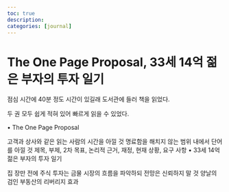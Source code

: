 ```yaml
---
toc: true
description:
categories: [journal]
---
```

# The One Page Proposal, 33세 14억 젊은 부자의 투자 일기

점심 시간에 40분 정도 시간이 있길래 도서관에 들러 책을 읽었다.

두 권 모두 쉽게 적혀 있어 빠르게 읽을 수 있었다.

• The One Page Proposal

고객과 상사와 같은 읽는 사람의 시간을 아낄 것
명료함을 해치지 않는 범위 내에서 단어를 아낄 것
제목, 부제, 2차 목표, 논리적 근거, 재정, 현재 상황, 요구 사항
• 33세 14억 젊은 부자의 투자 일기

집 장만 전에 주식 투자는 금물
시장의 흐름을 파악하되 전망은 신뢰하지 말 것
양날의 검인 부동산의 리버리지 효과
